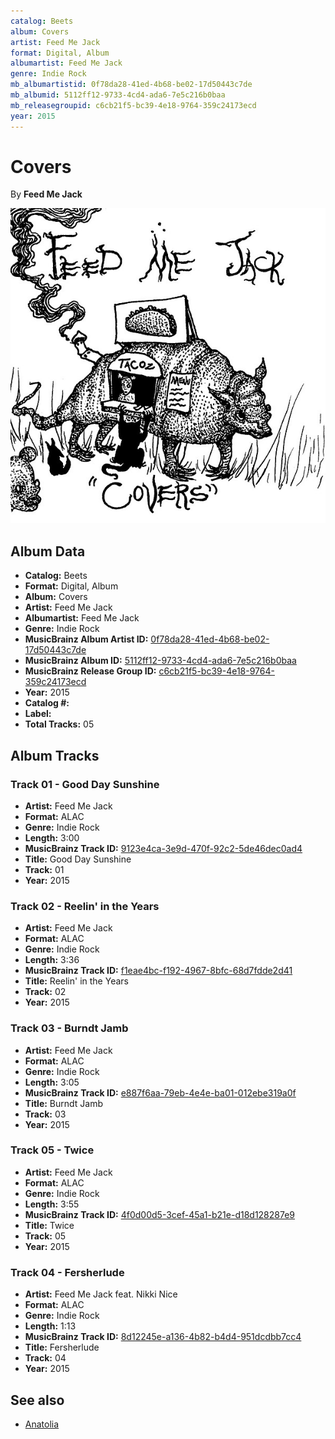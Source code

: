 ```yaml
---
catalog: Beets
album: Covers
artist: Feed Me Jack
format: Digital, Album
albumartist: Feed Me Jack
genre: Indie Rock
mb_albumartistid: 0f78da28-41ed-4b68-be02-17d50443c7de
mb_albumid: 5112ff12-9733-4cd4-ada6-7e5c216b0baa
mb_releasegroupid: c6cb21f5-bc39-4e18-9764-359c24173ecd
year: 2015
---
```


# Covers

By **Feed Me Jack**

![](../../assets/beetscovers/Feed_Me_Jack-Covers.jpg)

## Album Data

- **Catalog:** Beets
- **Format:** Digital, Album
- **Album:** Covers
- **Artist:** Feed Me Jack
- **Albumartist:** Feed Me Jack
- **Genre:** Indie Rock
- **MusicBrainz Album Artist ID:** [0f78da28-41ed-4b68-be02-17d50443c7de](https://musicbrainz.org/artist/0f78da28-41ed-4b68-be02-17d50443c7de)
- **MusicBrainz Album ID:** [5112ff12-9733-4cd4-ada6-7e5c216b0baa](https://musicbrainz.org/release/5112ff12-9733-4cd4-ada6-7e5c216b0baa)
- **MusicBrainz Release Group ID:** [c6cb21f5-bc39-4e18-9764-359c24173ecd](https://musicbrainz.org/release-group/c6cb21f5-bc39-4e18-9764-359c24173ecd)
- **Year:** 2015
- **Catalog #:** 
- **Label:** 
- **Total Tracks:** 05

## Album Tracks

### Track 01 - Good Day Sunshine

- **Artist:** Feed Me Jack
- **Format:** ALAC
- **Genre:** Indie Rock
- **Length:** 3:00
- **MusicBrainz Track ID:** [9123e4ca-3e9d-470f-92c2-5de46dec0ad4](https://musicbrainz.org/recording/9123e4ca-3e9d-470f-92c2-5de46dec0ad4)
- **Title:** Good Day Sunshine
- **Track:** 01
- **Year:** 2015

### Track 02 - Reelin' in the Years

- **Artist:** Feed Me Jack
- **Format:** ALAC
- **Genre:** Indie Rock
- **Length:** 3:36
- **MusicBrainz Track ID:** [f1eae4bc-f192-4967-8bfc-68d7fdde2d41](https://musicbrainz.org/recording/f1eae4bc-f192-4967-8bfc-68d7fdde2d41)
- **Title:** Reelin' in the Years
- **Track:** 02
- **Year:** 2015

### Track 03 - Burndt Jamb

- **Artist:** Feed Me Jack
- **Format:** ALAC
- **Genre:** Indie Rock
- **Length:** 3:05
- **MusicBrainz Track ID:** [e887f6aa-79eb-4e4e-ba01-012ebe319a0f](https://musicbrainz.org/recording/e887f6aa-79eb-4e4e-ba01-012ebe319a0f)
- **Title:** Burndt Jamb
- **Track:** 03
- **Year:** 2015

### Track 05 - Twice

- **Artist:** Feed Me Jack
- **Format:** ALAC
- **Genre:** Indie Rock
- **Length:** 3:55
- **MusicBrainz Track ID:** [4f0d00d5-3cef-45a1-b21e-d18d128287e9](https://musicbrainz.org/recording/4f0d00d5-3cef-45a1-b21e-d18d128287e9)
- **Title:** Twice
- **Track:** 05
- **Year:** 2015

### Track 04 - Fersherlude

- **Artist:** Feed Me Jack feat. Nikki Nice
- **Format:** ALAC
- **Genre:** Indie Rock
- **Length:** 1:13
- **MusicBrainz Track ID:** [8d12245e-a136-4b82-b4d4-951dcdbb7cc4](https://musicbrainz.org/recording/8d12245e-a136-4b82-b4d4-951dcdbb7cc4)
- **Title:** Fersherlude
- **Track:** 04
- **Year:** 2015


## See also

- [Anatolia](Anatolia.md)
